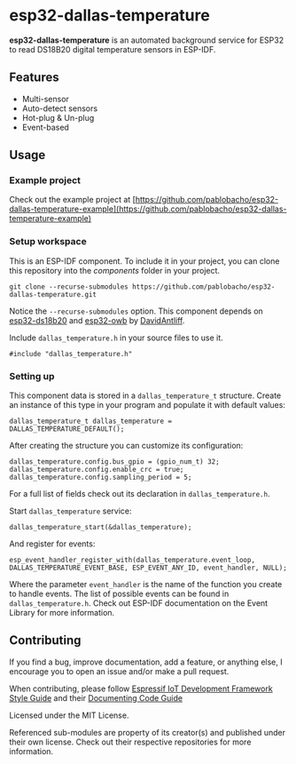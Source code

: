 # esp32-dallas-temperature

**esp32-dallas-temperature** is an automated background service for ESP32 to read DS18B20 digital temperature sensors in ESP-IDF.

## Features

- Multi-sensor
- Auto-detect sensors
- Hot-plug & Un-plug
- Event-based

## Usage

### Example project

Check out the example project at [https://github.com/pablobacho/esp32-dallas-temperature-example](https://github.com/pablobacho/esp32-dallas-temperature-example)

### Setup workspace

This is an ESP-IDF component. To include it in your project, you can clone this repository into the *components* folder in your project.

    git clone --recurse-submodules https://github.com/pablobacho/esp32-dallas-temperature.git

Notice the `--recurse-submodules` option. This component depends on [esp32-ds18b20](https://github.com/DavidAntliff/esp32-ds18b20) and [esp32-owb](https://github.com/DavidAntliff/esp32-owb) by [DavidAntliff](https://github.com/DavidAntliff).

Include `dallas_temperature.h` in your source files to use it.

    #include "dallas_temperature.h"

### Setting up

This component data is stored in a `dallas_temperature_t` structure. Create an instance of this type in your program and populate it with default values:

    dallas_temperature_t dallas_temperature = DALLAS_TEMPERATURE_DEFAULT();

After creating the structure you can customize its configuration:

    dallas_temperature.config.bus_gpio = (gpio_num_t) 32;
    dallas_temperature.config.enable_crc = true;
    dallas_temperature.config.sampling_period = 5;

For a full list of fields check out its declaration in `dallas_temperature.h`.

Start `dallas_temperature` service:

    dallas_temperature_start(&dallas_temperature);

And register for events:

    esp_event_handler_register_with(dallas_temperature.event_loop, DALLAS_TEMPERATURE_EVENT_BASE, ESP_EVENT_ANY_ID, event_handler, NULL);

Where the parameter `event_handler` is the name of the function you create to handle events. The list of possible events can be found in `dallas_temperature.h`. Check out ESP-IDF documentation on the Event Library for more information.

## Contributing

If you find a bug, improve documentation, add a feature, or anything else, I encourage you to open an issue and/or make a pull request.

When contributing, please follow [Espressif IoT Development Framework Style Guide](https://docs.espressif.com/projects/esp-idf/en/latest/contribute/style-guide.html) and their [Documenting Code Guide](https://docs.espressif.com/projects/esp-idf/en/latest/contribute/documenting-code.html)

Licensed under the MIT License.

Referenced sub-modules are property of its creator(s) and published under their own license. Check out their respective repositories for more information.